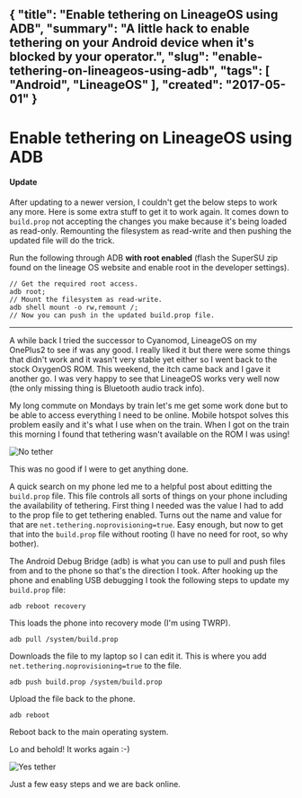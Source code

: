 {
    "title": "Enable tethering on LineageOS using ADB",
    "summary": "A little hack to enable tethering on your Android device when it's blocked by your operator.",
    "slug": "enable-tethering-on-lineageos-using-adb",
    "tags": [
        "Android",
        "LineageOS"
    ],
    "created": "2017-05-01"
}
---
# Enable tethering on LineageOS using ADB

#### Update

After updating to a newer version, I couldn't get the below steps to work any more. Here is some extra stuff to get it to work again. It comes down to `build.prop` not accepting the changes you make because it's being loaded as read-only. Remounting the filesystem as read-write and then pushing the updated file will do the trick.

Run the following through ADB **with root enabled** (flash the SuperSU zip found on the lineage OS website and enable root in the developer settings).

	// Get the required root access.
	adb root;
	// Mount the filesystem as read-write.
	adb shell mount -o rw,remount /;
	// Now you can push in the updated build.prop file.

---

A while back I tried the successor to Cyanomod, LineageOS on my OnePlus2 to see if was any good. I really liked it but there were some things that didn't work and it wasn't very stable yet either so I went back to the stock OxygenOS ROM. This weekend, the itch came back and I gave it another go. I was very happy to see that LineageOS works very well now (the only missing thing is Bluetooth audio track info).

My long commute on Mondays by train let's me get some work done but to be able to access everything I need to be online. Mobile hotspot solves this problem easily and it's what I use when on the train. When I got on the train this morning I found that tethering wasn't available on the ROM I was using!

![No tether](/content/enable-tethering-on-lineageos-using-adb/Screenshot_20170501-070948.png)

This was no good if I were to get anything done.

A quick search on my phone led me to a helpful post about editting the `build.prop` file. This file controls all sorts of things on your phone including the availability of tethering. First thing I needed was the value I had to add to the prop file to get tethering enabled. Turns out the name and value for that are `net.tethering.noprovisioning=true`.
Easy enough, but now to get that into the `build.prop` file without rooting (I have no need for root, so why bother).

The Android Debug Bridge (adb) is what you can use to pull and push files from and to the phone so that's the direction I took. After hooking up the phone and enabling USB debugging I took the following steps to update my `build.prop` file:

	adb reboot recovery

This loads the phone into recovery mode (I'm using TWRP).

	adb pull /system/build.prop

Downloads the file to my laptop so I can edit it. This is where you add `net.tethering.noprovisioning=true` to the file.

	adb push build.prop /system/build.prop

Upload the file back to the phone.

	adb reboot

Reboot back to the main operating system.

Lo and behold! It works again :-)

![Yes tether](/content/enable-tethering-on-lineageos-using-adb/Screenshot_20170501-080155.png)

Just a few easy steps and we are back online.

